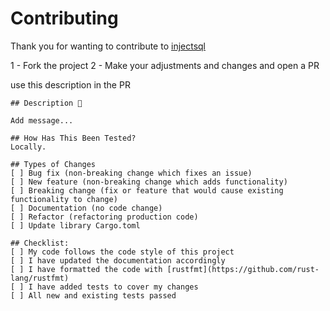 # Contributing

Thank you for wanting to contribute to [injectsql](https://github.com/heroesofcode/inject-sql)

1 - Fork the project
2 - Make your adjustments and changes and open a PR

use this description in the PR

```
## Description 📝

Add message...

## How Has This Been Tested?
Locally.

## Types of Changes
[ ] Bug fix (non-breaking change which fixes an issue)
[ ] New feature (non-breaking change which adds functionality)
[ ] Breaking change (fix or feature that would cause existing functionality to change)
[ ] Documentation (no code change)
[ ] Refactor (refactoring production code)
[ ] Update library Cargo.toml 

## Checklist:
[ ] My code follows the code style of this project
[ ] I have updated the documentation accordingly
[ ] I have formatted the code with [rustfmt](https://github.com/rust-lang/rustfmt)
[ ] I have added tests to cover my changes
[ ] All new and existing tests passed
```